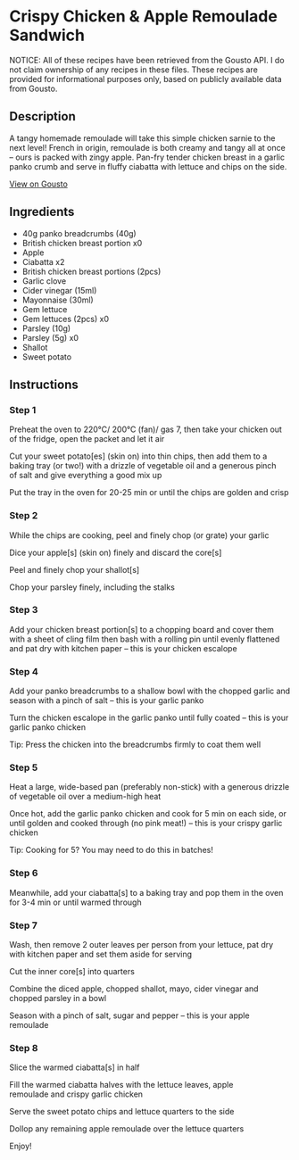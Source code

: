 # Crispy Chicken & Apple Remoulade Sandwich 

NOTICE: All of these recipes have been retrieved from the Gousto API. I do not claim ownership of any recipes in these files. These recipes are provided for informational purposes only, based on publicly available data from Gousto.

## Description

A tangy homemade remoulade will take this simple chicken sarnie to the next level! French in origin, remoulade is both creamy and tangy all at once – ours is packed with zingy apple. Pan-fry tender chicken breast in a garlic panko crumb and serve in fluffy ciabatta with lettuce and chips on the side.

[View on Gousto](https://www.gousto.co.uk/recipes/cookbook/chicken-apple-remoulade-sandwich)

## Ingredients

- 40g panko breadcrumbs (40g)
- British chicken breast portion x0
- Apple
- Ciabatta x2
- British chicken breast portions (2pcs)
- Garlic clove
- Cider vinegar (15ml)
- Mayonnaise (30ml)
- Gem lettuce
- Gem lettuces (2pcs) x0
- Parsley (10g)
- Parsley (5g) x0
- Shallot
- Sweet potato

## Instructions


### Step 1

Preheat the oven to 220°C/ 200°C (fan)/ gas 7, then take your chicken out of the fridge, open the packet and let it air

Cut your sweet potato[es] (skin on) into thin chips, then add them to a baking tray (or two!) with a drizzle of vegetable oil and a generous pinch of salt and give everything a good mix up

Put the tray in the oven for 20-25 min or until the chips are golden and crisp


### Step 2

While the chips are cooking, peel and finely chop (or grate) your garlic

Dice your apple[s] (skin on) finely and discard the core[s]

Peel and finely chop your shallot[s]

Chop your parsley finely, including the stalks


### Step 3

Add your chicken breast portion[s] to a chopping board and cover them with a sheet of cling film then bash with a rolling pin until evenly flattened and pat dry with kitchen paper – this is your chicken escalope


### Step 4

Add your panko breadcrumbs to a shallow bowl with the chopped garlic and season with a pinch of salt – this is your garlic panko

Turn the chicken escalope in the garlic panko until fully coated – this is your garlic panko chicken

Tip: Press the chicken into the breadcrumbs firmly to coat them well


### Step 5

Heat a large, wide-based pan (preferably non-stick) with a generous drizzle of vegetable oil over a medium-high heat

Once hot, add the garlic panko chicken and cook for 5 min on each side, or until golden and cooked through (no pink meat!) – this is your crispy garlic chicken

Tip: Cooking for 5? You may need to do this in batches!


### Step 6

Meanwhile, add your ciabatta[s] to a baking tray and pop them in the oven for 3-4 min or until warmed through


### Step 7

Wash, then remove 2<span class="text-danger"> </span>outer leaves per person from your lettuce, pat dry with kitchen paper and set them aside for serving

Cut the inner core[s] into quarters

Combine the diced apple, chopped shallot, mayo, cider vinegar and chopped parsley in a bowl

Season with a pinch of salt, sugar and pepper – this is your apple remoulade

### Step 8

Slice the warmed ciabatta[s] in half

Fill the warmed ciabatta halves with the lettuce leaves, apple remoulade and crispy garlic chicken

Serve the sweet potato chips and lettuce quarters to the side

Dollop any remaining apple remoulade over the lettuce quarters

Enjoy!

